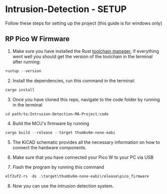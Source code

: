 # Intrusion-Detection - SETUP
Follow these steps for setting up the project (this guide is for windows only)


## RP Pico W Firmware

1. Make sure you have installed the Rust [toolchain manager](https://static.rust-lang.org/rustup/dist/x86_64-pc-windows-msvc/rustup-init.exe),
if everything went well you should get the version of the toolchain in the terminal after running:

```powershell
rustup --version
```

2. Install the dependencies, run this command in the terminal:

```powershell
cargo install
```

3. Once you have cloned this repo, navigate to the code folder by running in the terminal

```powershell
cd path/to/Intrusion-Detection-MA-Project/code
```

4. Build the MCU's firmware by running

```powershell
cargo build --release --target thumbv6m-none-eabi
```

5. The KiCAD schematic provides all the necessary information on how to connect the hardware components.

6. Make sure that you have connected your Pico W to your PC via USB

7. Flash the program by running this command

```powershell
elf2uf2-rs -ds .\target\thumbv6m-none-eabi\release\pico_firmware
```

8. Now you can use the intrusion detection system.


